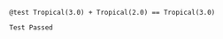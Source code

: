 
```language-julia
@test Tropical(3.0) + Tropical(2.0) == Tropical(3.0)
```


```output
Test Passed
```



